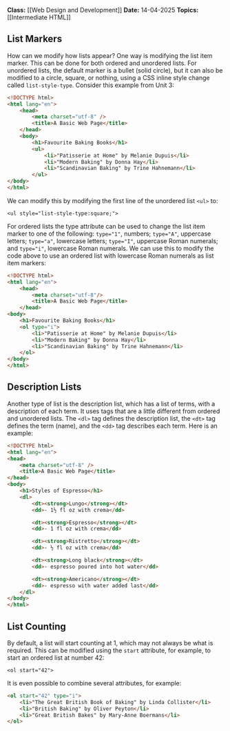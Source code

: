 **Class:** [[Web Design and Development]]
**Date:** 14-04-2025
**Topics:** [[Intermediate HTML]]

## List Markers

How can we modify how lists appear? One way is modifying the list item marker. This can be done for both ordered and unordered lists. For unordered lists, the default marker is a bullet (solid circle), but it can also be modified to a circle, square, or nothing, using a CSS inline style change called `list-style-type`. Consider this example from Unit 3:

```html
<!DOCTYPE html>     
<html lang="en">       
	<head>         
		<meta charset="utf-8" />         
		<title>A Basic Web Page</title>       
	</head>       
	<body>         
		<h1>Favourite Baking Books</h1>         
		<ul>           
			<li>"Patisserie at Home" by Melanie Dupuis</li>
			<li>"Modern Baking" by Donna Hay</li>
			<li>"Scandinavian Baking" by Trine Hahnemann</li>
		</ul>
</body>  
</html>   
```

We can modify this by modifying the first line of the unordered list `<ul>` to:

`<ul style="list-style-type:square;">`

For ordered lists the type attribute can be used to change the list item marker to one of the following: `type="1"`, numbers; `type="A"`, uppercase letters; `type="a"`, lowercase letters; `type="I"`, uppercase Roman numerals; and `type="i"`, lowercase Roman numerals. We can use this to modify the code above to use an ordered list with lowercase Roman numerals as list item markers:

```html
<!DOCTYPE html>
<html lang="en">
	<head>
		<meta charset="utf-8"/>
		<title>A Basic Web Page</title>
	</head>
<body>
	<h1>Favourite Baking Books</h1>
	<ol type="i">
		<li>"Patisserie at Home" by Melanie Dupuis</li>
		<li>"Modern Baking" by Donna Hay</li>
		<li>"Scandinavian Baking" by Trine Hahnemann</li>
	</ol>
</body>
</html>   
```

## Description Lists

Another type of list is the description list, which has a list of terms, with a description of each term. It uses tags that are a little different from ordered and unordered lists. The `<dl>` tag defines the description list, the `<dt>` tag defines the term (name), and the `<dd>` tag describes each term. Here is an example:

```html
<!DOCTYPE html>
<html lang="en">
<head>
    <meta charset="utf-8" />
    <title>A Basic Web Page</title>
</head>
<body>
    <h1>Styles of Espresso</h1>
    <dl>
        <dt><strong>Lungo</strong></dt>
        <dd>- 1½ fl oz with crema</dd>

        <dt><strong>Espresso</strong></dt>
        <dd>- 1 fl oz with crema</dd>

        <dt><strong>Ristretto</strong></dt>
        <dd>- ½ fl oz with crema</dd>

        <dt><strong>Long black</strong></dt>
        <dd>- espresso poured into hot water</dd>

        <dt><strong>Americano</strong></dt>
        <dd>- espresso with water added last</dd>
    </dl>
</body>
</html>

```

## List Counting

By default, a list will start counting at 1, which may not always be what is required. This can be modified using the `start` attribute, for example, to start an ordered list at number 42:

`<ol start="42">`

It is even possible to combine several attributes, for example:

```html
<ol start="42" type="i">
	<li>"The Great British Book of Baking" by Linda Collister</li>
	<li>"British Baking" by Oliver Peyton</li>
	<li>"Great British Bakes" by Mary-Anne Boermans</li>
</ol>
```